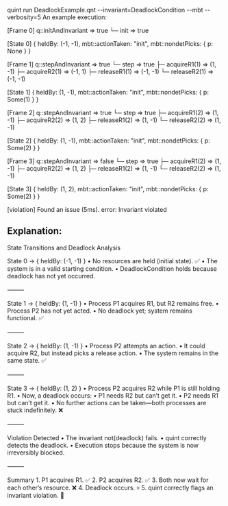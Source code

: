 quint run DeadlockExample.qnt --invariant=DeadlockCondition --mbt  --verbosity=5
An example execution:

[Frame 0]
q::initAndInvariant => true
└─ init => true

[State 0] { heldBy: (-1, -1), mbt::actionTaken: "init", mbt::nondetPicks: { p: None } }

[Frame 1]
q::stepAndInvariant => true
└─ step => true
   ├─ acquireR1(1) => (1, -1)
   ├─ acquireR2(1) => (-1, 1)
   ├─ releaseR1(1) => (-1, -1)
   └─ releaseR2(1) => (-1, -1)

[State 1] { heldBy: (1, -1), mbt::actionTaken: "init", mbt::nondetPicks: { p: Some(1) } }

[Frame 2]
q::stepAndInvariant => true
└─ step => true
   ├─ acquireR1(2) => (1, -1)
   ├─ acquireR2(2) => (1, 2)
   ├─ releaseR1(2) => (1, -1)
   └─ releaseR2(2) => (1, -1)

[State 2] { heldBy: (1, -1), mbt::actionTaken: "init", mbt::nondetPicks: { p: Some(2) } }

[Frame 3]
q::stepAndInvariant => false
└─ step => true
   ├─ acquireR1(2) => (1, -1)
   ├─ acquireR2(2) => (1, 2)
   ├─ releaseR1(2) => (1, -1)
   └─ releaseR2(2) => (1, -1)

[State 3] { heldBy: (1, 2), mbt::actionTaken: "init", mbt::nondetPicks: { p: Some(2) } }

[violation] Found an issue (5ms).
error: Invariant violated

## Explanation:

State Transitions and Deadlock Analysis

State 0 → { heldBy: (-1, -1) }
	•	No resources are held (initial state). ✅
	•	The system is in a valid starting condition.
	•	DeadlockCondition holds because deadlock has not yet occurred.

⸻

State 1 → { heldBy: (1, -1) }
	•	Process P1 acquires R1, but R2 remains free.
	•	Process P2 has not yet acted.
	•	No deadlock yet; system remains functional. ✅

⸻

State 2 → { heldBy: (1, -1) }
	•	Process P2 attempts an action.
	•	It could acquire R2, but instead picks a release action.
	•	The system remains in the same state. ✅

⸻

State 3 → { heldBy: (1, 2) }
	•	Process P2 acquires R2 while P1 is still holding R1.
	•	Now, a deadlock occurs:
	•	P1 needs R2 but can’t get it.
	•	P2 needs R1 but can’t get it.
	•	No further actions can be taken—both processes are stuck indefinitely. ❌

⸻

Violation Detected
	•	The invariant not(deadlock) fails.
	•	quint correctly detects the deadlock.
	•	Execution stops because the system is now irreversibly blocked.

⸻

Summary
	1.	P1 acquires R1. ✅
	2.	P2 acquires R2. ✅
	3.	Both now wait for each other’s resource. ❌
	4.	Deadlock occurs. 💀
	5.	quint correctly flags an invariant violation. 🚨
